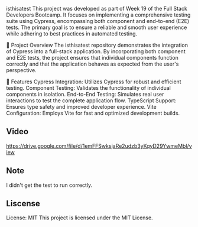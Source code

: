 
isthisatest
This project was developed as part of Week 19 of the Full Stack Developers Bootcamp. It focuses on implementing a comprehensive testing suite using Cypress, encompassing both component and end-to-end (E2E) tests. The primary goal is to ensure a reliable and smooth user experience while adhering to best practices in automated testing.

🧪 Project Overview
The isthisatest repository demonstrates the integration of Cypress into a full-stack application. By incorporating both component and E2E tests, the project ensures that individual components function correctly and that the application behaves as expected from the user's perspective.

🚀 Features
Cypress Integration: Utilizes Cypress for robust and efficient testing.
Component Testing: Validates the functionality of individual components in isolation.
End-to-End Testing: Simulates real user interactions to test the complete application flow.
TypeScript Support: Ensures type safety and improved developer experience.
Vite Configuration: Employs Vite for fast and optimized development builds.

## Video
https://drive.google.com/file/d/1emFFSwksjaRe2udzb3yKqyD29YwmeMbl/view

## Note 

I didn't get the test to run correctly. 

## Liscense 
License: MIT This project is licensed under the MIT License.
